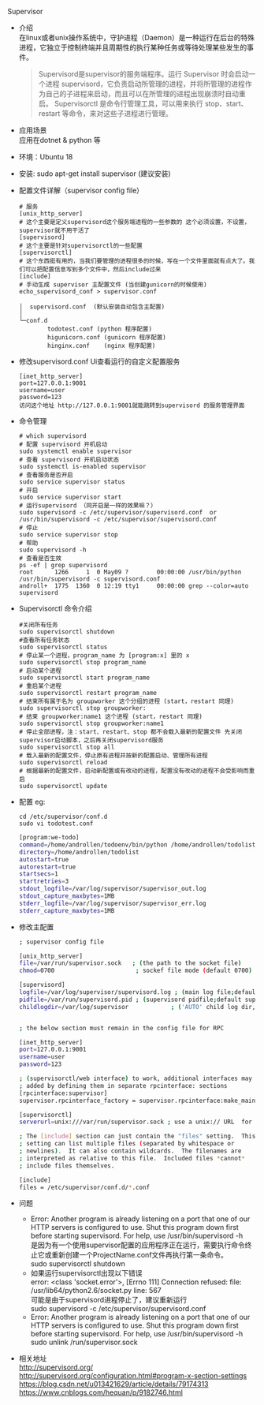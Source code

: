 Supervisor
* 介绍  
    在linux或者unix操作系统中，守护进程（Daemon）是一种运行在后台的特殊进程，它独立于控制终端并且周期性的执行某种任务或等待处理某些发生的事件。  
    > Supervisord是supervisor的服务端程序。运行 Supervisor 时会启动一个进程 supervisord，它负责启动所管理的进程，并将所管理的进程作为自己的子进程来启动，而且可以在所管理的进程出现崩溃时自动重启。
    > Supervisorctl 是命令行管理工具，可以用来执行 stop、start、restart 等命令，来对这些子进程进行管理。
* 应用场景   
    应用在dotnet & python 等

* 环境：Ubuntu 18 

* 安装: sudo apt-get install supervisor (建议安装)

* 配置文件详解（supervisor config file）
    ```
    # 服务
    [unix_http_server]  
    # 这个主要是定义supervisord这个服务端进程的一些参数的 这个必须设置，不设置，supervisor就不用干活了
    [supervisord]          
    # 这个主要是针对supervisorctl的一些配置
    [supervisorctl]   
    # 这个东西挺有用的，当我们要管理的进程很多的时候，写在一个文件里面就有点大了。我们可以把配置信息写到多个文件中，然后include过来
    [include]  
    # 手动生成 supervisor 主配置文件 (当创建gunicorn的时候使用)  
    echo_supervisord_conf > supervisor.conf      
    ```
    
    ```
    │  supervisord.conf  (默认安装自动包含主配置)
    │
    └─conf.d
            todotest.conf (python 程序配置)
            higunicorn.conf (gunicorn 程序配置)
            hinginx.conf    (nginx 程序配置)
    ```
    


* 修改supervisord.conf Ui查看运行的自定义配置服务 
    ```
    [inet_http_server]
    port=127.0.0.1:9001
    username=user
    password=123
    访问这个地址 http://127.0.0.1:9001就能跳转到supervisord 的服务管理界面
    ```


* 命令管理
    ```
    # which supervisord
    # 配置 supervisord 开机启动
    sudo systemctl enable supervisor
    # 查看 supervisord 开机启动状态
    sudo systemctl is-enabled supervisor
    # 查看服务是否开启 
    sudo service supervisor status
    # 开启 
    sudo service supervisor start
    # 运行supervisord （同开启是一样的效果嘛？）
    sudo supervisord -c /etc/supervisor/supervisord.conf  or /usr/bin/supervisord -c /etc/supervisor/supervisord.conf
    # 停止 
    sudo service supervisor stop
    # 帮助
    sudo supervisord -h
    # 查看是否生效
    ps -ef | grep supervisord
    root      1266     1  0 May09 ?        00:00:00 /usr/bin/python /usr/bin/supervisord -c supervisord.conf
    androll+  1775  1360  0 12:19 tty1     00:00:00 grep --color=auto supervisord
    ```

* Supervisorctl 命令介绍
    ```
    #关闭所有任务 
    sudo supervisorctl shutdown 
    #查看所有任务状态
    sudo supervisorctl status 
    # 停止某一个进程，program_name 为 [program:x] 里的 x
    sudo supervisorctl stop program_name
    # 启动某个进程
    sudo supervisorctl start program_name
    # 重启某个进程
    sudo supervisorctl restart program_name
    # 结束所有属于名为 groupworker 这个分组的进程 (start，restart 同理)
    sudo supervisorctl stop groupworker:
    # 结束 groupworker:name1 这个进程 (start，restart 同理)
    sudo supervisorctl stop groupworker:name1
    # 停止全部进程，注：start、restart、stop 都不会载入最新的配置文件 先关闭supervisor启动脚本，之后再关闭supervisord服务
    sudo supervisorctl stop all
    # 载入最新的配置文件，停止原有进程并按新的配置启动、管理所有进程
    sudo supervisorctl reload
    # 根据最新的配置文件，启动新配置或有改动的进程，配置没有改动的进程不会受影响而重启
    sudo supervisorctl update
    ```


* 配置
  eg:  
    ```
    cd /etc/supervisor/conf.d
    sudo vi todotest.conf
    ```

    ``` bash
    [program:we-todo]
    command=/home/androllen/todoenv/bin/python /home/androllen/todolist/run.py
    directory=/home/androllen/todolist              
    autostart=true                                  			
    autorestart=true                                		
    startsecs=1                                     							
    startretries=3                                  			                   				
    stdout_logfile=/var/log/supervisor/supervisor_out.log			
    stdout_capture_maxbytes=1MB                     				
    stderr_logfile=/var/log/supervisor/supervisor_err.log			
    stderr_capture_maxbytes=1MB  
    ```

- 修改主配置
    ``` bash
    ; supervisor config file

    [unix_http_server]
    file=/var/run/supervisor.sock   ; (the path to the socket file)
    chmod=0700                       ; sockef file mode (default 0700)

    [supervisord]
    logfile=/var/log/supervisor/supervisord.log ; (main log file;default $CWD/supervisord.log)
    pidfile=/var/run/supervisord.pid ; (supervisord pidfile;default supervisord.pid)
    childlogdir=/var/log/supervisor            ; ('AUTO' child log dir, default $TEMP)


    ; the below section must remain in the config file for RPC

    [inet_http_server]
    port=127.0.0.1:9001
    username=user
    password=123

    ; (supervisorctl/web interface) to work, additional interfaces may be
    ; added by defining them in separate rpcinterface: sections
    [rpcinterface:supervisor]
    supervisor.rpcinterface_factory = supervisor.rpcinterface:make_main_rpcinterface

    [supervisorctl]
    serverurl=unix:///var/run/supervisor.sock ; use a unix:// URL  for a unix socket

    ; The [include] section can just contain the "files" setting.  This
    ; setting can list multiple files (separated by whitespace or
    ; newlines).  It can also contain wildcards.  The filenames are
    ; interpreted as relative to this file.  Included files *cannot*
    ; include files themselves.

    [include]
    files = /etc/supervisor/conf.d/*.conf
    ```


* 问题  
    - Error: Another program is already listening on a port that one of our HTTP servers is configured to use.  Shut this program down first before starting supervisord.  For help, use /usr/bin/supervisord -h  
        是因为有一个使用supervisor配置的应用程序正在运行，需要执行命令终止它或重新创建一个ProjectName.conf文件再执行第一条命令。  
    sudo supervisorctl shutdown  
    - 如果运行supervisorctl出现以下错误   
        error: <class 'socket.error'>, [Errno 111] Connection refused: file: /usr/lib64/python2.6/socket.py line: 567  
        可能是由于supervisord进程停止了，建议重新运行  
        sudo supervisord -c /etc/supervisor/supervisord.conf  
    - Error: Another program is already listening on a port that one of our HTTP servers is configured to use. Shut this program down first before starting supervisord.
        For help, use /usr/bin/supervisord -h  
        sudo unlink /run/supervisor.sock  
        
* 相关地址  
    http://supervisord.org/  
    http://supervisord.org/configuration.html#program-x-section-settings  
    https://blog.csdn.net/u013421629/article/details/79174313  
    <https://www.cnblogs.com/hequan/p/9182746.html>
